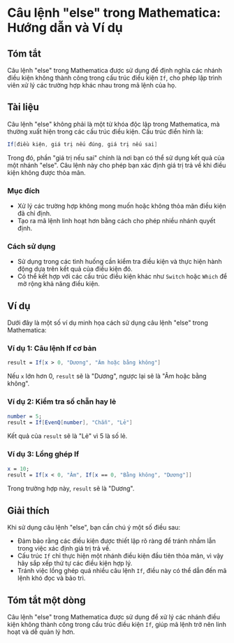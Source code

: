 <!--
Meta Description: # Câu lệnh "else" trong Mathematica: Hướng dẫn và Ví dụ ## Tóm tắt Câu lệnh "else" trong Mathematica được sử dụng để định nghĩa các nhánh điều kiện kh...
Meta Keywords: điều, kiện, lệnh, trong, câu
-->

# Câu lệnh "else" trong Mathematica: Hướng dẫn và Ví dụ

## Tóm tắt
Câu lệnh "else" trong Mathematica được sử dụng để định nghĩa các nhánh điều kiện không thành công trong cấu trúc điều kiện `If`, cho phép lập trình viên xử lý các trường hợp khác nhau trong mã lệnh của họ.

## Tài liệu
Câu lệnh "else" không phải là một từ khóa độc lập trong Mathematica, mà thường xuất hiện trong các cấu trúc điều kiện. Cấu trúc điển hình là:

```mathematica
If[điều kiện, giá trị nếu đúng, giá trị nếu sai]
```

Trong đó, phần "giá trị nếu sai" chính là nơi bạn có thể sử dụng kết quả của một nhánh "else". Câu lệnh này cho phép bạn xác định giá trị trả về khi điều kiện không được thỏa mãn.

### Mục đích
- Xử lý các trường hợp không mong muốn hoặc không thỏa mãn điều kiện đã chỉ định.
- Tạo ra mã lệnh linh hoạt hơn bằng cách cho phép nhiều nhánh quyết định.

### Cách sử dụng
- Sử dụng trong các tình huống cần kiểm tra điều kiện và thực hiện hành động dựa trên kết quả của điều kiện đó.
- Có thể kết hợp với các cấu trúc điều kiện khác như `Switch` hoặc `Which` để mở rộng khả năng điều kiện.

## Ví dụ
Dưới đây là một số ví dụ minh họa cách sử dụng câu lệnh "else" trong Mathematica:

### Ví dụ 1: Câu lệnh If cơ bản
```mathematica
result = If[x > 0, "Dương", "Âm hoặc bằng không"]
```
Nếu `x` lớn hơn 0, `result` sẽ là "Dương", ngược lại sẽ là "Âm hoặc bằng không".

### Ví dụ 2: Kiểm tra số chẵn hay lẻ
```mathematica
number = 5;
result = If[EvenQ[number], "Chẵn", "Lẻ"]
```
Kết quả của `result` sẽ là "Lẻ" vì 5 là số lẻ.

### Ví dụ 3: Lồng ghép If
```mathematica
x = 10;
result = If[x < 0, "Âm", If[x == 0, "Bằng không", "Dương"]]
```
Trong trường hợp này, `result` sẽ là "Dương".

## Giải thích
Khi sử dụng câu lệnh "else", bạn cần chú ý một số điều sau:
- Đảm bảo rằng các điều kiện được thiết lập rõ ràng để tránh nhầm lẫn trong việc xác định giá trị trả về.
- Cấu trúc `If` chỉ thực hiện một nhánh điều kiện đầu tiên thỏa mãn, vì vậy hãy sắp xếp thứ tự các điều kiện hợp lý.
- Tránh việc lồng ghép quá nhiều câu lệnh `If`, điều này có thể dẫn đến mã lệnh khó đọc và bảo trì.

## Tóm tắt một dòng
Câu lệnh "else" trong Mathematica được sử dụng để xử lý các nhánh điều kiện không thành công trong cấu trúc điều kiện `If`, giúp mã lệnh trở nên linh hoạt và dễ quản lý hơn.
